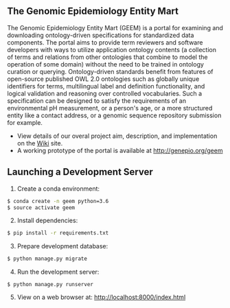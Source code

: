 ## The Genomic Epidemiology Entity Mart

The Genomic Epidemiology Entity Mart (GEEM) is a portal for examining and downloading ontology-driven specifications for standardized data components. The portal aims to provide term reviewers and software developers with ways to utilize application ontology contents (a collection of terms and relations from other ontologies that combine to model the operation of some domain) without the need to be trained in ontology curation or querying. Ontology-driven standards benefit from features of open-source published OWL 2.0 ontologies such as globally unique identifiers for terms, multilingual label and definition functionality, and logical validation and reasoning over controlled vocabularies. Such a specification can be designed to satisfy the requirements of an environmental pH measurement, or a person's age, or a more structured entity like a contact address, or a genomic sequence repository submission for example. 

* View details of our overal project aim, description, and implementation on the [Wiki](https://github.com/GenEpiO/geem/wiki/) site.
* A working prototype of the portal is available at <http://genepio.org/geem>

## Launching a Development Server

1. Create a conda environment:

```bash
$ conda create -n geem python=3.6
$ source activate geem
```

2. Install dependencies:

```bash
$ pip install -r requirements.txt
```

3. Prepare development database:

```bash
$ python manage.py migrate
```

4. Run the development server:

```
$ python manage.py runserver
```

5. View on a web browser at: [http://localhost:8000/index.html](http://localhost:8000/index.html)
